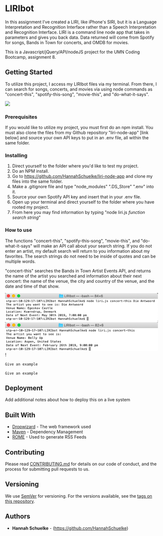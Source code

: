 # LIRIbot

In this assignment I've created a LIRI, like iPhone's SIRI, but it is a Language Interpretation and Recognition Interface rather than a Speech Interpretation and Recognition Interface. LIRI is a command line node app that takes in parameters and gives you back data. Data returned will come from Spotify for songs, Bands in Town for concerts, and OMDB for movies.

This is a Javascript/jQuery/API/nodeJS project for the UMN Coding Bootcamp, assignment 8. 

## Getting Started

To utilize this project, I access my LIRIbot files via my terminal. From there, I can search for songs, concerts, and movies via using node commands as "concert-this", "spotify-this-song", "movie-this", and "do-what-it-says".

![](image.png)

### Prerequisites

If you would like to utilize my project, you must first do an npm install. You must also clone the files from my Github repository "liri-node-app" [link below] and source your own API keys to put in an .env file, all within the same folder. 

### Installing

1. Direct yourself to the folder where you'd like to test my project. 
2. Do an NPM install. 
3. Go to https://github.com/HannahSchuelke/liri-node-app and clone my files into the same folder.
4. Make a .gitignore file and type "node_modules" ".DS_Store" ".env" into it. 
5. Source your own Spotify API key and insert that in your .env file. 
6. Open up your terminal and direct yourself to the folder where you have rooted my project. 
7. From here you may find information by typing "node liri.js *function* *search string*"

### How to use

The functions "concert-this", "spotify-this-song", "movie-this", and "do-what-it-says" will make an API call about your search string. If you do not enter an artist, my default search will return to you information about my favorites. The search strings do not need to be inside of quotes and can be multiple words. 

"concert-this" searches the Bands in Town Artist Events API, and returns the name of the artist you searched and information about their next concert: the name of the venue, the city and country of the venue, and the date and time of that show.  

![](concertThisDieAntwoord.png)![](concertThisDefault.png)!



```
Give an example
```

```
Give an example
```

## Deployment

Add additional notes about how to deploy this on a live system

## Built With

* [Dropwizard](http://www.dropwizard.io/1.0.2/docs/) - The web framework used
* [Maven](https://maven.apache.org/) - Dependency Management
* [ROME](https://rometools.github.io/rome/) - Used to generate RSS Feeds

## Contributing

Please read [CONTRIBUTING.md](https://gist.github.com/PurpleBooth/b24679402957c63ec426) for details on our code of conduct, and the process for submitting pull requests to us.

## Versioning

We use [SemVer](http://semver.org/) for versioning. For the versions available, see the [tags on this repository](https://github.com/your/project/tags). 

## Authors

* **Hannah Schuelke** - (https://github.com/HannahSchuelke)
